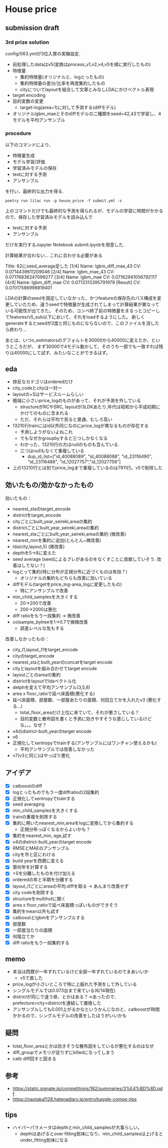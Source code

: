 # House price


## submission draft

### 3rd prize solution

config/063.ymlが3位入賞の実験設定.

* 前処理したdataはv5(変換はprocess_v1,v2,v4,v5を順に実行したもの)
* 特徴量
  * 集約特徴量(オリジナルと、logとったもの)
  * 集約特徴量の差分/比率を再度集約したもの
  * cityについてlayoutを結合して文章とみなしLDAにかけベクトル表現
* target encoding
* 目的変数の変更
  * target-log(area+1)に対して予測する(diffモデル)
* オリジナルlgbm_maeとそのdiffモデルの二種類をseed=42,43で学習し、4モデルを平均アンサンブル

### procedure

以下のコマンドにより、

* 特徴量生成
* モデル学習/評価
* 学習済みモデルの保存
* testに対する予測
* アンサンブル

を行い、最終的な出力を得る.

`poetry run lilac run -p house_price -f submit.yml -s`

上のコマンドだけでも最終的な予測を得られるが、モデルの学習に時間がかかるので、保存した学習済みモデルを読み込んで

* testに対する予測
* アンサンブル

だけを実行するJupyter Notebook submit.ipynbを用意した.

計算結果が合わない...
これに合わせる必要がある

Title: 62にseed_average足した
[1/4]
Name: lgbm_diff_mae_43
CV: 0.0714439611209046
[2/4]
Name: lgbm_mae_43
CV: 0.07176836247099277
[3/4]
Name: lgbm_mae
CV: 0.07162941056792117
[4/4]
Name: lgbm_diff_mae
CV: 0.0713313395791979
[Result]
CV: 0.07017586998819401

LDAの計算のseedを固定していなかった、かつfeatureの保存先のパス構成を変更していたため、違うseedで特徴量が生成されてしまって計算結果が異なっている可能性が出てきた。
そのため、コンペ終了前の特徴量をまるっとコピーしてfeatures/v5_sub以下において、それをloadするようにした。
新しくgenerateするとseedが2度と同じものにならないので、このファイルを消したら終わり...

あとは、いつn_estimatorsのデフォルトを30000から40000に変えたか、というところだが、
まず30000で4モデル動かして、そのうち一部でも一致すれば残りは40000にして試す、みたいなことができるはず。

## eda
* 排反なカテゴリはorderedだけ
* city_codeとcityは一対一
* layoutの+Sはサービスルームらしい
* 極端に小さいprice_logのものがあって、それが予測を外している
  * structureがRCやSRC, layoutが3LDKあたり,年代は昭和から平成初期にかけてのものに含まれる
  * ただ、それらは平均で見ると普通、むしろ高い
* 13210行trainにはid以外同じなのにprice_logが異なるものが存在する
  * 予測しようがないよねこれ
  * でもなぜかgroupbyすると三つしかなくなる
  * わかった、13210行の方はnullのものも含んでいる.
  * 三つはnullもなくて重複している
    * dup_id_list=["id_40088089", "id_40088088", "id_23116490", "id_23116486", "id_12027757","id_12027758"]
* 上の13210行とは別でprice_logまで重複しているのは7911行。v5で削除した  
## 効いたもの/効かなかったもの
効いたもの：
* nearest_staのtarget_encode
* districtをtarget_encode
* cityごとにbuilt_year_seireki,areaの集約
* districtごとにbuilt_year_seireki,areaの集約
* nearest_staごとにbuilt_year_seireki,areaの集約 (微改善)
* nearest_minを集約に追加(とんとん~微改善)
* lda(city,layout,5) (微改善)
* depthを5->8に変えた
* seed average (seedによるブレがあるのをなくすことに貢献していそう. 改善はしてない？)
* logとって集約(特に分布が正規分布に近づくものは有効？)
  * オリジナルの集約もどちらも改善に効いている
* diffモデル(targetをprice_log-area_logに変更したもの)
  * 特にアンサンブルで改善
* min_child_samplesを大きくする
  * 20->200で改善
  * 200->2000は悪化
* diff ratioをもう一段集約 -> 微改善
* colsample_bytreeを1->0.7で微微改善
  * 誤差レベルな気もする


改善しなかったもの：
* city_l1,layout_l1をtarget_encode
* cityのtarget_encode
* nearest_staとbuilt_yearのconcatをtarget encode
* cityとlayoutを組み合わせてtarget encode
* layoutごとのareaの集約
* districtをlayoutでldaベクトル化
* detphを変えて平均アンサンブル(3,5,8)
* area x floor_ratioで延べ床面積(悪化する)
* 延べ床面積、部屋数、一部屋あたりの面積、何回立てかを入れたv3 (悪化する...)
  * total_floor_areaだけ上位に来ていて、それが悪さしている？
  * 目的変数と散布図を書くと予測に効きやすそうな感じしているけどな。。。なぜ？
* v4のdistrict-built_yearのtarget encode
* v6
* 正規化してxentropyでtrainする(アンサンブルにはワンチャン使えるかも)
  * 平均アンサンブルでは改善しなかった
* v7(v3と同じ)はやっぱり悪化





## アイデア

* [x] catboostのdiff
* [x] logとったものでもう一度diffratioの2段集約
* [x] 正規化してxentropyでtrainする
* [x] seed averaging
* [x] min_child_samplesを大きくする
* [x] trainの重複を削除する
* [x] 集約に用いたnearest_min,areaをlogに変換してから集約する
  * 正規分布っぽくなるからよいかも？
* [x] 集約をnearest_min, age,試す
* [x] v4のdistrict-built_yearのtarget encode
* [x] RMSEとMAEのアンサンブル
* [x] cityを市と区にわける
* [x] build yearを西暦に変える
* [x] 築何年を計算する
* [x] +Sを分離したものを付け加える
* [x] orderedの年と半期を分離する
* [x] layout_l1ごとにareaの平均.diffを取る -> あんまり改善せず
* [x] city codeを削除する
* [x] structureをmultihotに開く
* [x] area x floor_ratioで延べ床面積っぽいものができそう
* [x] 集約をmean以外も試す
* [x] catboostとlgbmをアンサンブルする
* [x] 部屋数
* [x] 一部屋当たりの面積
* [x] 何階立てか
* [x] diff ratioをもう一段集約する

## memo

* 本当は西暦が一年ずれているけど全部一年ずれているのでまあいいか
  * v5で直した
* price_logが小さいところで特に上振れた予測をして外している
* シングルモデルでは0.073台まで来ている(6/14現在)
* districtが同じで違う県、とかはある？->あったので、prefecture>city>districtを連結して置換した
* アンサンブルしても0.001上がるかなというかんじなのと、catboostが時間かかるので、シングルモデルの改善をしたほうがいいかも

## 疑問

* total_floor_areaとかは効きそうな散布図をしているが悪化するのはなぜ
* diff_groupでメモリが足りずにkilledになってしまう
* catb diff回すと固まる

## 参考

* https://static.signate.jp/competitions/182/summaries/3%E4%BD%8D.pdf
* https://naotaka1128.hatenadiary.jp/entry/kaggle-compe-tips


## tips

* ハイパーパラメータはdepthとmin_child_samplesが大事らしい。
  * depthはあげるとover fitting気味になり、min_child_samplesは上げるとunder_fitting気味になる